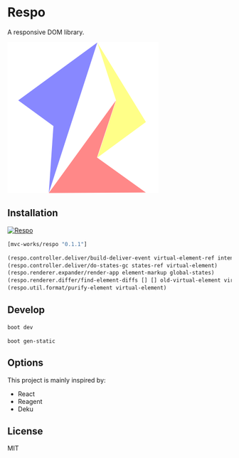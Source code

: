 
# Respo

A responsive DOM library.

![](resources/public/images/respo.png)

## Installation

[![Respo](https://img.shields.io/clojars/v/mvc-works/respo.svg)](https://clojars.org/mvc-works/respo)

```clojure
[mvc-works/respo "0.1.1"]
```

```clojure
(respo.controller.deliver/build-deliver-event virtual-element-ref intent states-ref)
(respo.controller.deliver/do-states-gc states-ref virtual-element)
(respo.renderer.expander/render-app element-markup global-states)
(respo.renderer.differ/find-element-diffs [] [] old-virtual-element virtual-element)
(respo.util.format/purify-element virtual-element)
```

## Develop

```bash
boot dev
```

```
boot gen-static
```

## Options

This project is mainly inspired by:

* React
* Reagent
* Deku

## License

MIT
